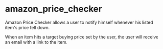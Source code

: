 # amazon_price_checker

Amazon Price Checker allows a user to notify himself whenever his listed item's price fell down.

When an item hits a target buying price set by the user, the user will receive an email with a link to the item.